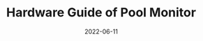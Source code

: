 ---
title: Hardware Guide of Pool Monitor
summary:
date: "2022-06-11"
lastmod: "2022-06-11"
draft: true
toc: true
type: docs
featured: true
tags: ["docs", "monitor", "tutorial"]
menu:
  docs:
    parent: Pool Controller
    name: Hardware Guide
    weight: 20
---